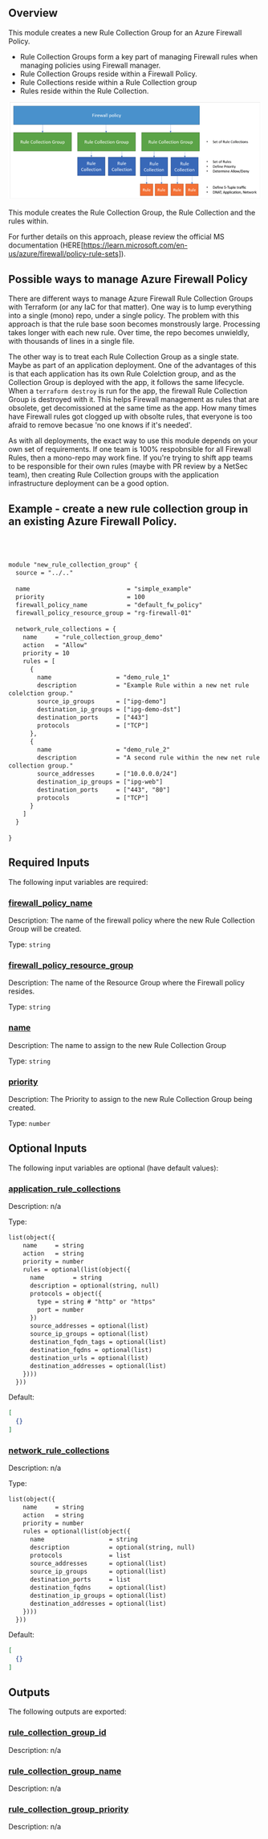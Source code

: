 <!-- BEGIN_TF_DOCS -->


## Overview
This module creates a new Rule Collection Group for an Azure Firewall Policy.
- Rule Collection Groups form a key part of managing Firewall rules when managing policies using Firewall manager.
- Rule Collection Groups reside within a Firewall Policy.
- Rule Collections reside within a Rule Collection group
- Rules reside within the Rule Collection.

![](.images/azRuleNesting.png)

This module creates the Rule Collection Group, the Rule Collection and the rules within.

For further details on this approach, please review the official MS documentation (HERE[https://learn.microsoft.com/en-us/azure/firewall/policy-rule-sets]).


## Possible ways to manage Azure Firewall Policy

There are different ways to manage Azure Firewall Rule Collection Groups with Terraform (or any IaC for that matter). One way is to lump everything into a single (mono) repo, under a single policy. 
The problem with this approach is that the rule base soon becomes monstrously large. Processing takes longer with each new rule. Over time, the repo becomes unwieldly, with thousands of lines in a single file.

The other way is to treat each Rule Collection Group as a single state. Maybe as part of an application deployment. 
One of the advantages of this is that each application has its own Rule Colelction group, and as the Collection Group is deployed with the app, it follows the same lifecycle.
When a `terraform destroy` is run for the app, the firewall Rule Collection Group is destroyed with it. 
This helps Firewall management as rules that are obsolete, get decomissioned at the same time as the app. How many times have Firewall rules got clogged up with obsolte rules, that everyone is too afraid to remove becasue 'no one knows if it's needed'.

As with all deployments, the exact way to use this module depends on your own set of requirements. If one team is 100% respobnsible for all Firewall Rules, then a mono-repo may work fine.
If you're trying to shift app teams to be responsible for their own rules (maybe with PR review by a NetSec team), then creating Rule Collection groups with the application infrastructure deployment can be a good option.


## Example - create a new rule collection group in an existing Azure Firewall Policy.
```hcl
  


module "new_rule_collection_group" {
  source = "../.."

  name                           = "simple_example"
  priority                       = 100
  firewall_policy_name           = "default_fw_policy"
  firewall_policy_resource_group = "rg-firewall-01"
  
  network_rule_collections = {
    name     = "rule_collection_group_demo"
    action   = "Allow"
    priority = 10
    rules = [
      {
        name                  = "demo_rule_1"
        description           = "Example Rule within a new net rule colelction group."
        source_ip_groups      = ["ipg-demo"]
        destination_ip_groups = ["ipg-demo-dst"]
        destination_ports     = ["443"]
        protocols             = ["TCP"]
      },
      {
        name                  = "demo_rule_2"
        description           = "A second rule within the new net rule collection group."
        source_addresses      = ["10.0.0.0/24"]
        destination_ip_groups = ["ipg-web"]
        destination_ports     = ["443", "80"]
        protocols             = ["TCP"]
      }
    ]
  }

}
```




## Required Inputs

The following input variables are required:

### <a name="input_firewall_policy_name"></a> [firewall\_policy\_name](#input\_firewall\_policy\_name)

Description: The name of the firewall policy where the new Rule Collection Group will be created.

Type: `string`

### <a name="input_firewall_policy_resource_group"></a> [firewall\_policy\_resource\_group](#input\_firewall\_policy\_resource\_group)

Description: The name of the Resource Group where the Firewall policy resides.

Type: `string`

### <a name="input_name"></a> [name](#input\_name)

Description: The name to assign to the new Rule Collection Group

Type: `string`

### <a name="input_priority"></a> [priority](#input\_priority)

Description: The Priority to assign to the new Rule Collection Group being created.

Type: `number`

## Optional Inputs

The following input variables are optional (have default values):

### <a name="input_application_rule_collections"></a> [application\_rule\_collections](#input\_application\_rule\_collections)

Description: n/a

Type:

```hcl
list(object({
    name     = string
    action   = string
    priority = number
    rules = optional(list(object({
      name        = string
      description = optional(string, null)
      protocols = object({
        type = string # "http" or "https"
        port = number
      })
      source_addresses = optional(list)
      source_ip_groups = optional(list)
      destination_fqdn_tags = optional(list)
      destination_fqdns = optional(list)
      destination_urls = optional(list)
      destination_addresses = optional(list)
    })))
  }))
```

Default:

```json
[
  {}
]
```

### <a name="input_network_rule_collections"></a> [network\_rule\_collections](#input\_network\_rule\_collections)

Description: n/a

Type:

```hcl
list(object({
    name     = string
    action   = string
    priority = number
    rules = optional(list(object({
      name                  = string
      description           = optional(string, null)
      protocols             = list
      source_addresses      = optional(list)
      source_ip_groups      = optional(list)
      destination_ports     = list
      destination_fqdns     = optional(list)
      destination_ip_groups = optional(list)
      destination_addresses = optional(list)
    })))
  }))
```

Default:

```json
[
  {}
]
```

## Outputs

The following outputs are exported:

### <a name="output_rule_collection_group_id"></a> [rule\_collection\_group\_id](#output\_rule\_collection\_group\_id)

Description: n/a

### <a name="output_rule_collection_group_name"></a> [rule\_collection\_group\_name](#output\_rule\_collection\_group\_name)

Description: n/a

### <a name="output_rule_collection_group_priority"></a> [rule\_collection\_group\_priority](#output\_rule\_collection\_group\_priority)

Description: n/a  
<!-- END_TF_DOCS -->